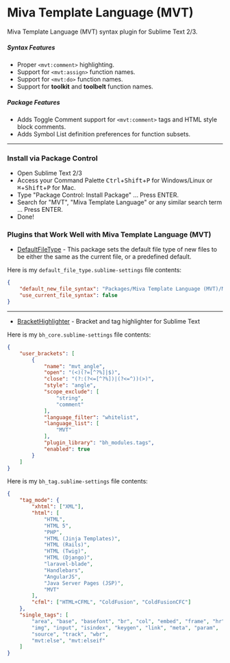 # Miva Template Language (MVT)
Miva Template Language (MVT) syntax plugin for Sublime Text 2/3.

##### Syntax Features
* Proper `<mvt:comment>` highlighting.
* Support for `<mvt:assign>` function names.
* Support for `<mvt:do>` function names.
* Support for __toolkit__ and __toolbelt__ function names.

##### Package Features
* Adds Toggle Comment support for `<mvt:comment>` tags and HTML style block comments.
* Adds Symbol List definition preferences for function subsets.

---

### Install via Package Control
* Open Sublime Text 2/3
* Access your Command Palette <kbd>Ctrl</kbd>+<kbd>Shift</kbd>+<kbd>P</kbd> for Windows/Linux or <kbd>⌘</kbd>+<kbd>Shift</kbd>+<kbd>P</kbd> for Mac.
* Type "Package Control: Install Package" ... Press ENTER.
* Search for "MVT", "Miva Template Language" or any similar search term ... Press ENTER.
* Done!

### Plugins that Work Well with Miva Template Language (MVT)
* [DefaultFileType](https://github.com/spadgos/sublime-DefaultFileType) - This package sets the default file type of new files to be either the same as the current file, or a predefined default.

Here is my `default_file_type.sublime-settings` file contents:
```json
{
	"default_new_file_syntax": "Packages/Miva Template Language (MVT)/MVT.tmLanguage",
	"use_current_file_syntax": false
}
```

----

* [BracketHighlighter](https://github.com/facelessuser/BracketHighlighter) - Bracket and tag highlighter for Sublime Text

Here is my `bh_core.sublime-settings` file contents:
```json
{
	"user_brackets": [
		{
			"name": "mvt_angle",
			"open": "(<)(?=[^?%]|$)",
			"close": "(?:(?<=[^?%])|(?<=^))(>)",
			"style": "angle",
			"scope_exclude": [
				"string",
				"comment"
			],
			"language_filter": "whitelist",
			"language_list": [
				"MVT"
			],
			"plugin_library": "bh_modules.tags",
			"enabled": true
		}
	]
}
```

Here is my `bh_tag.sublime-settings` file contents:
```json
{
	"tag_mode": {
		"xhtml": ["XML"],
		"html": [
			"HTML",
			"HTML 5",
			"PHP",
			"HTML (Jinja Templates)",
			"HTML (Rails)",
			"HTML (Twig)",
			"HTML (Django)",
			"laravel-blade",
			"Handlebars",
			"AngularJS",
			"Java Server Pages (JSP)",
			"MVT"
		],
		"cfml": ["HTML+CFML", "ColdFusion", "ColdFusionCFC"]
	},
	"single_tags": [
		"area", "base", "basefont", "br", "col", "embed", "frame", "hr",
		"img", "input", "isindex", "keygen", "link", "meta", "param",
		"source", "track", "wbr",
		"mvt:else", "mvt:elseif"
	]
}
```
